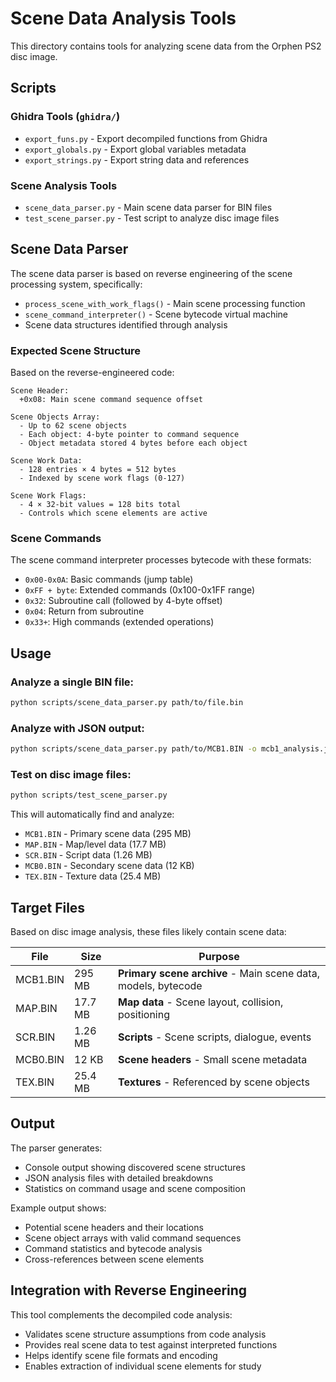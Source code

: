 # Scene Data Analysis Tools

This directory contains tools for analyzing scene data from the Orphen PS2 disc image.

## Scripts

### Ghidra Tools (`ghidra/`)

- `export_funs.py` - Export decompiled functions from Ghidra
- `export_globals.py` - Export global variables metadata
- `export_strings.py` - Export string data and references

### Scene Analysis Tools

- `scene_data_parser.py` - Main scene data parser for BIN files
- `test_scene_parser.py` - Test script to analyze disc image files

## Scene Data Parser

The scene data parser is based on reverse engineering of the scene processing system, specifically:

- `process_scene_with_work_flags()` - Main scene processing function
- `scene_command_interpreter()` - Scene bytecode virtual machine
- Scene data structures identified through analysis

### Expected Scene Structure

Based on the reverse-engineered code:

```
Scene Header:
  +0x08: Main scene command sequence offset

Scene Objects Array:
  - Up to 62 scene objects
  - Each object: 4-byte pointer to command sequence
  - Object metadata stored 4 bytes before each object

Scene Work Data:
  - 128 entries × 4 bytes = 512 bytes
  - Indexed by scene work flags (0-127)

Scene Work Flags:
  - 4 × 32-bit values = 128 bits total
  - Controls which scene elements are active
```

### Scene Commands

The scene command interpreter processes bytecode with these formats:

- `0x00-0x0A`: Basic commands (jump table)
- `0xFF + byte`: Extended commands (0x100-0x1FF range)
- `0x32`: Subroutine call (followed by 4-byte offset)
- `0x04`: Return from subroutine
- `0x33+`: High commands (extended operations)

## Usage

### Analyze a single BIN file:

```bash
python scripts/scene_data_parser.py path/to/file.bin
```

### Analyze with JSON output:

```bash
python scripts/scene_data_parser.py path/to/MCB1.BIN -o mcb1_analysis.json
```

### Test on disc image files:

```bash
python scripts/test_scene_parser.py
```

This will automatically find and analyze:

- `MCB1.BIN` - Primary scene data (295 MB)
- `MAP.BIN` - Map/level data (17.7 MB)
- `SCR.BIN` - Script data (1.26 MB)
- `MCB0.BIN` - Secondary scene data (12 KB)
- `TEX.BIN` - Texture data (25.4 MB)

## Target Files

Based on disc image analysis, these files likely contain scene data:

| File     | Size    | Purpose                                                       |
| -------- | ------- | ------------------------------------------------------------- |
| MCB1.BIN | 295 MB  | **Primary scene archive** - Main scene data, models, bytecode |
| MAP.BIN  | 17.7 MB | **Map data** - Scene layout, collision, positioning           |
| SCR.BIN  | 1.26 MB | **Scripts** - Scene scripts, dialogue, events                 |
| MCB0.BIN | 12 KB   | **Scene headers** - Small scene metadata                      |
| TEX.BIN  | 25.4 MB | **Textures** - Referenced by scene objects                    |

## Output

The parser generates:

- Console output showing discovered scene structures
- JSON analysis files with detailed breakdowns
- Statistics on command usage and scene composition

Example output shows:

- Potential scene headers and their locations
- Scene object arrays with valid command sequences
- Command statistics and bytecode analysis
- Cross-references between scene elements

## Integration with Reverse Engineering

This tool complements the decompiled code analysis:

- Validates scene structure assumptions from code analysis
- Provides real scene data to test against interpreted functions
- Helps identify scene file formats and encoding
- Enables extraction of individual scene elements for study
